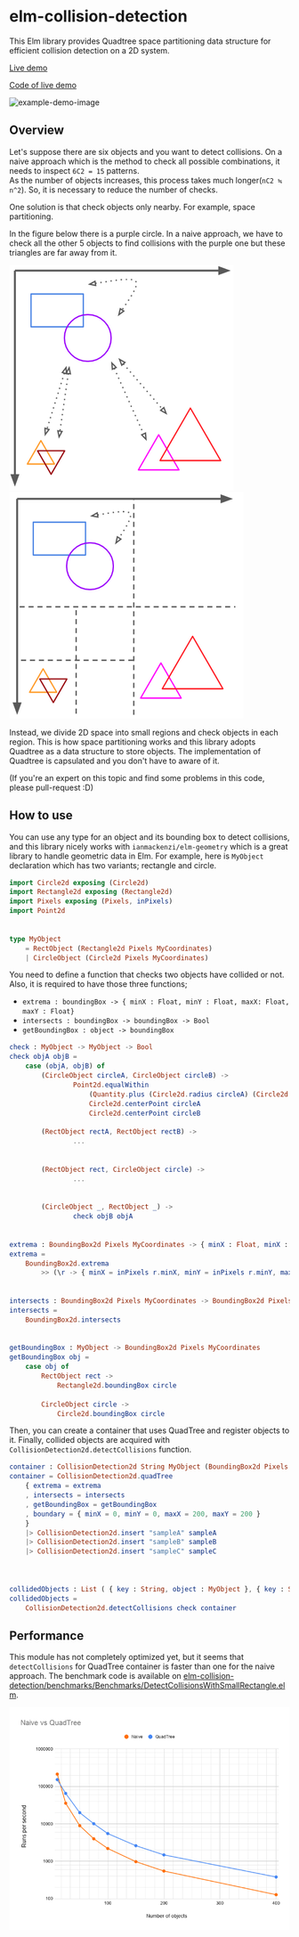 # elm-collision-detection

This Elm library provides Quadtree space partitioning data structure for efficient collision detection on a 2D system.

[Live demo](https://yujota.github.io/elm-collision-detection/)

[Code of live demo](https://github.com/yujota/elm-collision-detection/blob/master/examples/Example.elm)

![example-demo-image](https://github.com/yujota/elm-collision-detection/blob/master/images/example-demo.gif?raw=true)

## Overview

Let's suppose there are six objects and you want to detect collisions. 
On a naive approach which is the method to check all possible combinations, it needs to inspect `6C2 = 15` patterns.  
As the number of objects increases, this process takes much longer(`nC2 ≒ n^2`). 
So, it is necessary to reduce the number of checks.

One solution is that check objects only nearby.
For example, space partitioning.

In the figure below there is a purple circle. 
In a naive approach, we have to check all the other 5 objects to find collisions with the purple one
but these triangles are far away from it. 
 
![overview](https://github.com/yujota/elm-collision-detection/blob/master/images/overview.png?raw=true)
![overview-with-grid](https://github.com/yujota/elm-collision-detection/blob/master/images/overview-with-grid.png?raw=true)

Instead, we divide 2D space into small regions and check objects in each region.
This is how space partitioning works and this library adopts Quadtree as a data structure to store objects. 
The implementation of Quadtree is capsulated and you don't have to aware of it.

(If you're an expert on this topic and find some problems in this code, please pull-request :D)


## How to use

You can use any type for an object and its bounding box to detect collisions, 
and this library nicely works with `ianmackenzi/elm-geometry` which is a great library to handle geometric data in Elm. 
For example, here is `MyObject` declaration which has two variants; rectangle and circle.

```elm
import Circle2d exposing (Circle2d)
import Rectangle2d exposing (Rectangle2d)
import Pixels exposing (Pixels, inPixels)
import Point2d


type MyObject 
    = RectObject (Rectangle2d Pixels MyCoordinates)
    | CircleObject (Circle2d Pixels MyCoordinates)
```

You need to define a function that checks two objects have collided or not.
Also, it is required to have those three functions; 

 - `extrema : boundingBox -> { minX : Float, minY : Float, maxX: Float, maxY : Float}`
 - `intersects : boundingBox -> boundingBox -> Bool`
 - `getBoundingBox : object -> boundingBox`

```elm
check : MyObject -> MyObject -> Bool
check objA objB = 
    case (objA, objB) of
        (CircleObject circleA, CircleObject circleB) ->
                Point2d.equalWithin
                    (Quantity.plus (Circle2d.radius circleA) (Circle2d.radius circleB))
                    Circle2d.centerPoint circleA
                    Circle2d.centerPoint circleB

        (RectObject rectA, RectObject rectB) ->
                ...


        (RectObject rect, CircleObject circle) ->
                ...


        (CircleObject _, RectObject _) ->
                check objB objA


extrema : BoundingBox2d Pixels MyCoordinates -> { minX : Float, minX : Float, maxX : Float, maxY : Float }
extrema =
    BoundingBox2d.extrema
        >> (\r -> { minX = inPixels r.minX, minY = inPixels r.minY, maxX = inPixels r.maxX, maxY = inPixels r.maxY })


intersects : BoundingBox2d Pixels MyCoordinates -> BoundingBox2d Pixels MyCoordinates -> Bool
intersects = 
    BoundingBox2d.intersects


getBoundingBox : MyObject -> BoundingBox2d Pixels MyCoordinates
getBoundingBox obj = 
    case obj of
        RectObject rect ->
            Rectangle2d.boundingBox circle

        CircleObject circle ->
            Circle2d.boundingBox circle
```

Then,  you can create a container that uses QuadTree and register objects to it. 
Finally, collided objects are acquired with `CollisionDetection2d.detectCollisions` function.

```elm
container : CollisionDetection2d String MyObject (BoundingBox2d Pixels MyCoordinates)
container = CollisionDetection2d.quadTree 
    { extrema = extrema
    , intersects = intersects
    , getBoundingBox = getBoundingBox
    , boundary = { minX = 0, minY = 0, maxX = 200, maxY = 200 }
    }
    |> CollisionDetection2d.insert "sampleA" sampleA
    |> CollisionDetection2d.insert "sampleB" sampleB
    |> CollisionDetection2d.insert "sampleC" sampleC



collidedObjects : List ( { key : String, object : MyObject }, { key : String, object : MyObject } )
collidedObjects =
    CollisionDetection2d.detectCollisions check container
```

## Performance

This module has not completely optimized yet, 
but it seems that `detectCollisions` for QuadTree container is faster than one for the naive approach. 
The benchmark code is available on [elm-collision-detection/benchmarks/Benchmarks/DetectCollisionsWithSmallRectangle.elm](https://github.com/yujota/elm-collision-detection/blob/master/benchmarks/Benchmarks/DetectCollisionsWithSmallRectangle.elm).

![performance-result](https://github.com/yujota/elm-collision-detection/blob/master/images/performance-result.png?raw=true)
